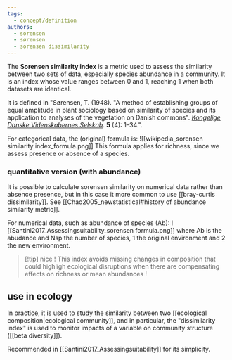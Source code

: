 ```yaml
---
tags:
  - concept/definition
authors:
  - sorensen
  - sørensen
  - sorensen dissimilarity
---
```

The **Sorensen similarity index** is a metric used to assess the similarity between two sets of data, especially species abundance in a community. It is an index whose value ranges between 0 and 1, reaching 1 when both datasets are identical.

It is defined in "Sørensen, T. (1948). "A method of establishing groups of equal amplitude in plant sociology based on similarity of species and its application to analyses of the vegetation on Danish commons". _[Kongelige Danske Videnskabernes Selskab](https://en.wikipedia.org/wiki/Kongelige_Danske_Videnskabernes_Selskab "Kongelige Danske Videnskabernes Selskab")_. **5** (4): 1–34.".

For categorical data, the (original) formula is:
![[wikipedia_sorensen similarity index_formula.png]]
This formula applies for richness, since we assess presence or absence of a species.
### quantitative version (with abundance)
It is possible to calculate sorensen similarity on numerical data rather than absence presence, but in this case it more common to use [[bray-curtis dissimilarity]].
See [[Chao2005_newstatistical#history of abundance similarity metric]].

For numerical data, such as abundance of species (Ab):
![[Santini2017_Assessingsuitability_sorensen formula.png]]
where Ab is the abudance and Nsp the number of species, 1 the original environment and 2 the new environment.

>[!tip] nice !
>This index avoids missing changes in composition that could highligh ecological disruptions when there are compensating effects on richness or mean abundances !

## use in ecology
In practice, it is used to study the similarity between two [[ecological composition|ecological community]], and in particular, the "dissimilarity index" is used to monitor impacts of a variable on community structure ([[beta diversity]]).

Recommended in [[Santini2017_Assessingsuitability]] for its simplicity.